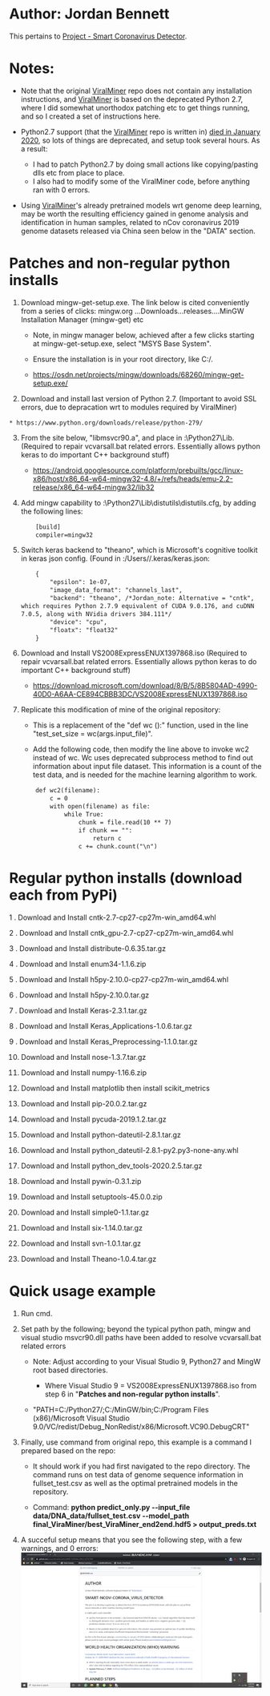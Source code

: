 Author: Jordan Bennett
=========

This pertains to [Project - Smart Coronavirus Detector](https://github.com/JordanMicahBennett/SMART-CORONA_VIRUS_DETECTOR/blob/master/README.md).


Notes: 
=========
* Note that the original [ViralMiner](https://github.com/NeuroCSUT/ViraMiner) repo does not contain any installation instructions, and [ViralMiner](https://github.com/NeuroCSUT/ViraMiner) is based on the deprecated Python 2.7, where I did somewhat unorthodox patching etc  to get things running, and so I created a set of instructions here.

* Python2.7 support (that the [ViralMiner](https://github.com/NeuroCSUT/ViraMiner) repo is written in) [died in January 2020](https://pythonclock.org/), so lots of things are deprecated, and setup took several hours. As a result:
	* I had to patch Python2.7 by doing small actions like copying/pasting dlls etc from place to place.
	* I also had to modify some of the ViralMiner code, before anything ran with 0 errors.
 
* Using [ViralMiner](https://github.com/NeuroCSUT/ViraMiner)'s already pretrained models wrt genome deep learning, may be worth the resulting efficiency gained in genome analysis and identification in human samples, related to nCov coronavirus 2019 genome datasets released via China seen below in the "DATA" section.


 
Patches and non-regular python installs
=========
1.	Download mingw-get-setup.exe. The link below is cited conveniently from a series of clicks: mingw.org ...Downloads...releases....MinGW Installation Manager (mingw-get) etc

	* Note, in mingw manager below, achieved after a few clicks starting at mingw-get-setup.exe, select "MSYS Base System".
	
	* Ensure the installation is in your root directory, like C:/.
	
	* https://osdn.net/projects/mingw/downloads/68260/mingw-get-setup.exe/

2.   Download and install last version of Python 2.7. (Important to avoid SSL errors, due to depracation wrt to modules required by ViralMiner)
	
	* https://www.python.org/downloads/release/python-279/
	
3.	From the site below, "libmsvcr90.a", and place in <C>:\Python27\Lib\. (Required to repair vcvarsall.bat related errors. Essentially allows python keras to do important C++ background stuff)
	*  https://android.googlesource.com/platform/prebuilts/gcc/linux-x86/host/x86_64-w64-mingw32-4.8/+/refs/heads/emu-2.2-release/x86_64-w64-mingw32/lib32
	
4.	Add mingw capability to <C>:\Python27\Lib\distutils\distutils.cfg, by adding the following lines:
	```
		[build]
		compiler=mingw32
	```

5.	Switch keras backend to "theano", which is Microsoft's cognitive toolkit in keras json config. (Found in <C>:/Users/<current-username>/.keras/keras.json:
	```
		{
			"epsilon": 1e-07, 
			"image_data_format": "channels_last", 
			"backend": "theano", /*Jordan_note: Alternative = "cntk", which requires Python 2.7.9 equivalent of CUDA 9.0.176, and cuDNN 7.0.5, along with NVidia drivers 384.111*/
			"device": "cpu",
			"floatx": "float32" 
		}
	```

6.	Download and Install VS2008ExpressENUX1397868.iso (Required to repair vcvarsall.bat related errors. Essentially allows python keras to do important C++ background stuff)
	* https://download.microsoft.com/download/8/B/5/8B5804AD-4990-40D0-A6AA-CE894CBBB3DC/VS2008ExpressENUX1397868.iso


7. Replicate this modification of mine of the original repository:
	* This is a replacement of the "def wc ():" function, used in the line "test_set_size = wc(args.input_file)".
	
	* Add the following code, then modify the line above to invoke wc2 instead of wc. Wc uses deprecated subprocess method to find out information about input file dataset. This information is a count of the test data, and is needed for the machine learning algorithm to work.
	```
		def wc2(filename):
			c = 0
			with open(filename) as file:
				while True:
					chunk = file.read(10 ** 7)
					if chunk == "":
						return c
					c += chunk.count("\n")
	```
	
	
	
Regular python installs (download each from PyPi)
=========

1 .	Download and Install cntk-2.7-cp27-cp27m-win_amd64.whl

2 .	Download and Install cntk_gpu-2.7-cp27-cp27m-win_amd64.whl

3 .	Download and Install distribute-0.6.35.tar.gz

4 .	Download and Install enum34-1.1.6.zip

5 .	Download and Install h5py-2.10.0-cp27-cp27m-win_amd64.whl

6 .	Download and Install h5py-2.10.0.tar.gz

7 .	Download and Install Keras-2.3.1.tar.gz

8 .	Download and Install Keras_Applications-1.0.6.tar.gz

9 .	Download and Install Keras_Preprocessing-1.1.0.tar.gz

10.	Download and Install nose-1.3.7.tar.gz

11.	Download and Install numpy-1.16.6.zip

12.	Download and Install matplotlib then install scikit_metrics

13.	Download and Install pip-20.0.2.tar.gz

14.	Download and Install pycuda-2019.1.2.tar.gz

15.	Download and Install python-dateutil-2.8.1.tar.gz

16.	Download and Install python_dateutil-2.8.1-py2.py3-none-any.whl

17.	Download and Install python_dev_tools-2020.2.5.tar.gz

18.	Download and Install pywin-0.3.1.zip

19.	Download and Install setuptools-45.0.0.zip

20.	Download and Install simple0-1.1.tar.gz

21.	Download and Install six-1.14.0.tar.gz

22.	Download and Install svn-1.0.1.tar.gz

23.	Download and Install Theano-1.0.4.tar.gz



Quick usage example
=========

1. Run cmd.

2. Set path by the following; beyond the typical python path, mingw and visual studio msvcr90.dll paths have been added to resolve vcvarsall.bat related errors 
	* Note: Adjust according to your Visual Studio 9, Python27 and MingW root based directories.
		* Where  Visual Studio 9 = VS2008ExpressENUX1397868.iso from step 6 in "**Patches and non-regular python installs**".
	
	* "PATH=C:/Python27/;C:/MinGW/bin;C:/Program Files (x86)/Microsoft Visual Studio 9.0/VC/redist/Debug_NonRedist/x86/Microsoft.VC90.DebugCRT"
	
3. Finally, use command from original repo, this example is a command I prepared based on the repo:
	* It should work if you had first navigated to the repo directory. The command runs on test data of genome sequence information in fullset_test.csv as well as the optimal pretrained models in the repository.
	
	* Command: **python predict_only.py --input_file data/DNA_data/fullset_test.csv --model_path final_ViraMiner/best_ViraMiner_end2end.hdf5 > output_preds.txt**
	
4. A succeful setup means that you see the following step, with a few warnings, and 0 errors:
	![Alt Text](https://github.com/JordanMicahBennett/SMART-CORONA_VIRUS_DETECTOR/blob/master/data/images/successful%20run%20with%200%20errors.gif
)

	
